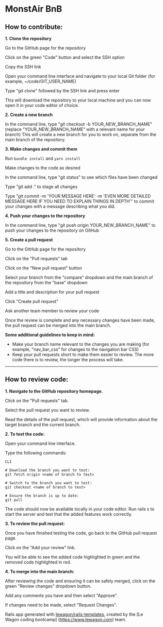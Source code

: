 # MonstAir BnB

## How to contribute:

**1.  Clone the repository**

Go to the GitHub page for the repository

Click on the green "Code" button and select the SSH option

Copy the SSH link

Open your command line interface and navigate to your local Git folder (for example, ~/code/GIT_USER_NAME)

Type "git clone" followed by the SSH link and press enter

This will download the repository to your local machine and you can now open it in your code editor of choice.
	

**2.  Create a new branch**

In the command line, type "git checkout -b YOUR_NEW_BRANCH_NAME" (replace "YOUR_NEW_BRANCH_NAME" with a relevant name for your branch)
This will create a new branch for you to work on, separate from the main branch of the repository.
	

**3.  Make changes and commit them**

Run `bundle install` and `yarn install`

Make changes to the code as desired

In the command line, type "git status" to see which files have been changed

Type "git add ." to stage all changes

Type "git commit -m 'YOUR MESSAGE HERE' -m 'EVEN MORE DETAILED MESSAGE HERE IF YOU NEED TO EXPLAIN THINGS IN DEPTH'" to commit your changes with a       message describing what you did.
	

**4.  Push your changes to the repository**

In the command line, type "git push origin YOUR_NEW_BRANCH_NAME" to push your changes to the repository on GitHub
	

**5.  Create a pull request**

Go to the GitHub page for the repository

Click on the "Pull requests" tab

Click on the "New pull request" button

Select your branch from the "compare" dropdown and the main branch of the repository from the "base" dropdown

Add a title and description for your pull request

Click "Create pull request"

Ask another team member to review your code

Once the review is complete and any necessary changes have been made, the pull request can be merged into the main branch.
	

**Some additional guidelines to keep in mind:**

 - Make your branch name relevant to the changes you are making (for example, "nav_bar_css" for changes to the navigation bar CSS)
 - Keep your pull requests short to make them easier to review. The more code there is to review, the longer the process will take.
    
---

## How to review code:

**1. Navigate to the GitHub repository homepage.**

Click on the "Pull requests" tab.

Select the pull request you want to review.

Read the details of the pull request, which will provide information about the target branch and the current branch.


**2. To test the code:**

Open your command line interface.

Type the following commands:


```
CLI

# Download the branch you want to test:
git fetch origin <name of branch to test>

# Switch to the branch you want to test:
git checkout <name of branch to test>

# Ensure the branch is up to date:
git pull
```

The code should now be available locally in your code editor.
Run rails s to start the server and test that the added features work correctly.

**3. To review the pull request:**

Once you have finished testing the code, go back to the GitHub pull request page.

Click on the "Add your review" link.

You will be able to see the added code highlighted in green and the removed code highlighted in red.


**4. To merge into the main branch:**

After reviewing the code and ensuring it can be safely merged, click on the green "Review changes" dropdown button.

Add any comments you have and then select "Approve".

If changes need to be made, select "Request Changes".


Rails app generated with [lewagon/rails-templates](https://github.com/lewagon/rails-templates), created by the [Le Wagon coding bootcamp]                 (https://www.lewagon.com) team.
